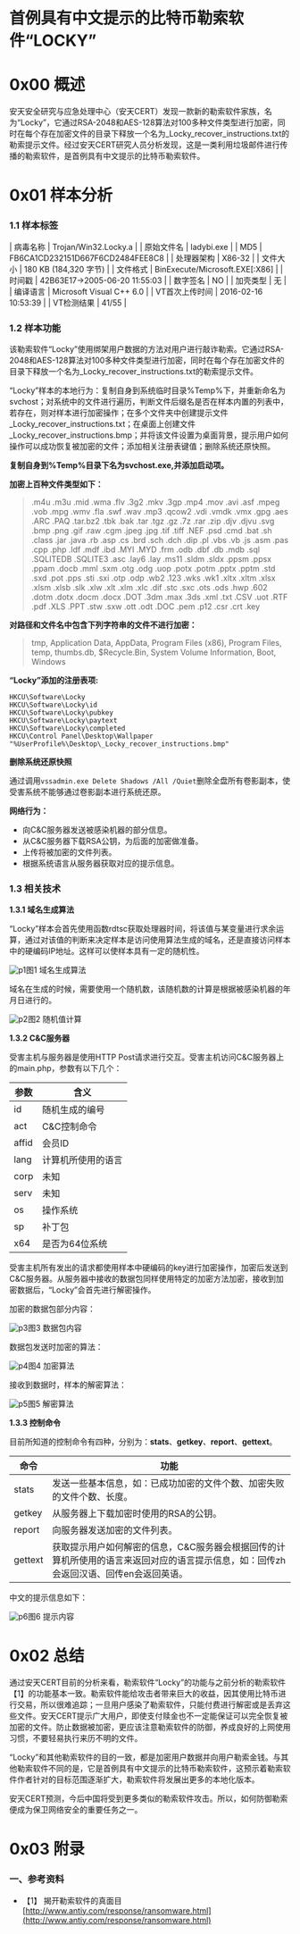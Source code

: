 # 首例具有中文提示的比特币勒索软件“LOCKY”

0x00 概述
=====

安天安全研究与应急处理中心（安天CERT）发现一款新的勒索软件家族，名为“Locky”，它通过RSA-2048和AES-128算法对100多种文件类型进行加密，同时在每个存在加密文件的目录下释放一个名为_Locky_recover_instructions.txt的勒索提示文件。经过安天CERT研究人员分析发现，这是一类利用垃圾邮件进行传播的勒索软件，是首例具有中文提示的比特币勒索软件。

0x01 样本分析
=====

### 1.1 样本标签

| 病毒名称 | Trojan/Win32.Locky.a |
| 原始文件名 | ladybi.exe |
| MD5 | FB6CA1CD232151D667F6CD2484FEE8C8 |
| 处理器架构 | X86-32 |
| 文件大小 | 180 KB (184,320 字节) |
| 文件格式 | BinExecute/Microsoft.EXE[:X86] |
| 时间戳 | 42B63E17->2005-06-20 11:55:03 |
| 数字签名 | NO |
| 加壳类型 | 无 |
| 编译语言 | Microsoft Visual C++ 6.0 |
| VT首次上传时间 | 2016-02-16 10:53:39 |
| VT检测结果 | 41/55 |

### 1.2 样本功能

该勒索软件“Locky”使用绑架用户数据的方法对用户进行敲诈勒索。它通过RSA-2048和AES-128算法对100多种文件类型进行加密，同时在每个存在加密文件的目录下释放一个名为_Locky_recover_instructions.txt的勒索提示文件。

“Locky”样本的本地行为：复制自身到系统临时目录%Temp%下，并重新命名为svchost；对系统中的文件进行遍历，判断文件后缀名是否在样本内置的列表中，若存在，则对样本进行加密操作；在多个文件夹中创建提示文件_Locky_recover_instructions.txt；在桌面上创建文件_Locky_recover_instructions.bmp；并将该文件设置为桌面背景，提示用户如何操作可以成功恢复被加密的文件；添加相关注册表键值；删除系统还原快照。

**复制自身到%Temp%目录下名为svchost.exe,并添加启动项。**

**加密上百种文件类型如下：**

> .m4u .m3u .mid .wma .flv .3g2 .mkv .3gp .mp4 .mov .avi .asf .mpeg .vob .mpg .wmv .fla .swf .wav .mp3 .qcow2 .vdi .vmdk .vmx .gpg .aes .ARC .PAQ .tar.bz2 .tbk .bak .tar .tgz .gz .7z .rar .zip .djv .djvu .svg .bmp .png .gif .raw .cgm .jpeg .jpg .tif .tiff .NEF .psd .cmd .bat .sh .class .jar .java .rb .asp .cs .brd .sch .dch .dip .pl .vbs .vb .js .asm .pas .cpp .php .ldf .mdf .ibd .MYI .MYD .frm .odb .dbf .db .mdb .sql .SQLITEDB .SQLITE3 .asc .lay6 .lay .ms11 .sldm .sldx .ppsm .ppsx .ppam .docb .mml .sxm .otg .odg .uop .potx .potm .pptx .pptm .std .sxd .pot .pps .sti .sxi .otp .odp .wb2 .123 .wks .wk1 .xltx .xltm .xlsx .xlsm .xlsb .slk .xlw .xlt .xlm .xlc .dif .stc .sxc .ots .ods .hwp .602 .dotm .dotx .docm .docx .DOT .3dm .max .3ds .xml .txt .CSV .uot .RTF .pdf .XLS .PPT .stw .sxw .ott .odt .DOC .pem .p12 .csr .crt .key

**对路径和文件名中包含下列字符串的文件不进行加密：**

> tmp, Application Data, AppData, Program Files (x86), Program Files, temp, thumbs.db, $Recycle.Bin, System Volume Information, Boot, Windows

**“Locky”添加的注册表项:**

```
HKCU\Software\Locky
HKCU\Software\Locky\id
HKCU\Software\Locky\pubkey
HKCU\Software\Locky\paytext
HKCU\Software\Locky\completed
HKCU\Control Panel\Desktop\Wallpaper      "%UserProfile%\Desktop\_Locky_recover_instructions.bmp"

```

**删除系统还原快照**

通过调用`vssadmin.exe Delete Shadows /All /Quiet`删除全盘所有卷影副本，使受害系统不能够通过卷影副本进行系统还原。

**网络行为：**

*   向C&C服务器发送被感染机器的部分信息。
*   从C&C服务器下载RSA公钥，为后面的加密做准备。
*   上传将被加密的文件列表。
*   根据系统语言从服务器获取对应的提示信息。

### 1.3 相关技术

**1.3.1 域名生成算法**

“Locky”样本会首先使用函数rdtsc获取处理器时间，将该值与某变量进行求余运算，通过对该值的判断来决定样本是访问使用算法生成的域名，还是直接访问样本中的硬编码IP地址。这样可以使样本具有一定的随机性。

![p1](http://drops.javaweb.org/uploads/images/a16d83b072dc36b3703448edfefce2790ab8c7d7.jpg)图1 域名生成算法

域名在生成的时候，需要使用一个随机数，该随机数的计算是根据被感染机器的年月日进行的。

![p2](http://drops.javaweb.org/uploads/images/b65048abd97267def7d994df6fc145d263878690.jpg)图2 随机值计算

**1.3.2 C&C服务器**

受害主机与服务器是使用HTTP Post请求进行交互。受害主机访问C&C服务器上的main.php，参数有以下几个：

| 参数 | 含义 |
| --- | --- |
| id | 随机生成的编号 |
| act | C&C控制命令 |
| affid | 会员ID |
| lang | 计算机所使用的语言 |
| corp | 未知 |
| serv | 未知 |
| os | 操作系统 |
| sp | 补丁包 |
| x64 | 是否为64位系统 |

受害主机所有发出的请求都使用样本中硬编码的key进行加密操作，加密后发送到C&C服务器。从服务器中接收的数据包同样使用特定的加密方法加密，接收到加密数据后，“Locky”会首先进行解密操作。

加密的数据包部分内容：

![p3](http://drops.javaweb.org/uploads/images/112b39202007b7344007a622d20568d6b216e904.jpg)图3 数据包内容

数据包发送时加密的算法：

![p4](http://drops.javaweb.org/uploads/images/0969fdc424ff36fcf0ca128504df0f79d5c810ba.jpg)图4 加密算法

接收到数据时，样本的解密算法：

![p5](http://drops.javaweb.org/uploads/images/b9765f95f7481737f9f237d7ed8b515e524deae6.jpg)图5 解密算法

**1.3.3 控制命令**

目前所知道的控制命令有四种，分别为：**stats**、**getkey**、**report**、**gettext**。

| 命令 | 功能 |
| --- | --- |
| stats | 发送一些基本信息，如：已成功加密的文件个数、加密失败的文件个数、长度。 |
| getkey | 从服务器上下载加密时使用的RSA的公钥。 |
| report | 向服务器发送加密的文件列表。 |
| gettext | 获取提示用户如何解密的信息，C&C服务器会根据回传的计算机所使用的语言来返回对应的语言提示信息，如：回传zh会返回汉语、回传en会返回英语。 |

中文的提示信息如下：

![p6](http://drops.javaweb.org/uploads/images/d6c4225aae1893a446bb6ec6ee16125efa8539ee.jpg)图6 提示内容

0x02 总结
=====

通过安天CERT目前的分析来看，勒索软件“Locky”的功能与之前分析的勒索软件【1】的功能基本一致。勒索软件能给攻击者带来巨大的收益，因其使用比特币进行交易，所以很难追踪；一旦用户感染了勒索软件，只能付费进行解密或是丢弃这些文件。安天CERT提示广大用户，即使支付赎金也不一定能保证可以完全恢复被加密的文件。防止数据被加密，更应该注意勒索软件的防御，养成良好的上网使用习惯，不要轻易执行来历不明的文件。

“Locky”和其他勒索软件的目的一致，都是加密用户数据并向用户勒索金钱。与其他勒索软件不同的是，它是首例具有中文提示的比特币勒索软件，这预示着勒索软件作者针对的目标范围逐渐扩大，勒索软件将发展出更多的本地化版本。

安天CERT预测，今后中国将受到更多类似的勒索软件攻击。所以，如何防御勒索便成为保卫网络安全的重要任务之一。

0x03 附录
=====

### 一、参考资料

*   【1】 揭开勒索软件的真面目[http://www.antiy.com/response/ransomware.html](http://www.antiy.com/response/ransomware.html)